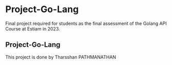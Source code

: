 # Project-Go-Lang
Final project required for students as the final assessment of the Golang API Course at Estiam in 2023.

## Project-Go-Lang

This project is done by Tharsshan PATHMANATHAN